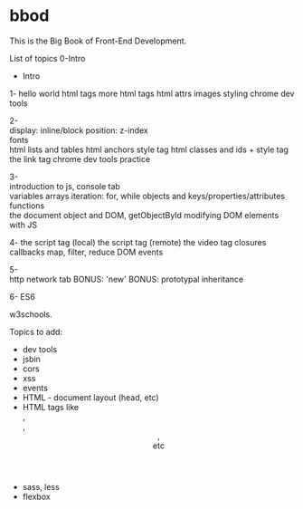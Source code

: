 # bbod

This is the Big Book of Front-End Development.

List of topics
0-Intro  
  - Intro

1-
  hello world
  html tags 
  more html tags 
  html attrs
  images
  styling
  chrome dev tools

2-  
  display: inline/block
  position:
  z-index  
  fonts   
  html lists and tables 
  html anchors 
  style tag
  html classes and ids + style tag
  the link tag 
  chrome dev tools practice 

3-  
  introduction to js, console tab    
  variables
  arrays
  iteration: for, while 
  objects and keys/properties/attributes 
  functions  
  the document object and DOM, getObjectById 
  modifying DOM elements with JS 

4-
  the script tag (local) 
  the script tag (remote) 
  the video tag 
  closures
  callbacks 
  map, filter, reduce 
  DOM events

5-   
  http 
  network tab 
  BONUS: 'new' 
  BONUS: prototypal inheritance 

6-
  ES6 



  w3schools.

Topics to add:
- dev tools 
- jsbin
- cors 
- xss 
- events 
- HTML - document layout (head, etc)
- HTML tags like <section>, <article>, <header>, <footer> etc
- sass, less 
- flexbox 
